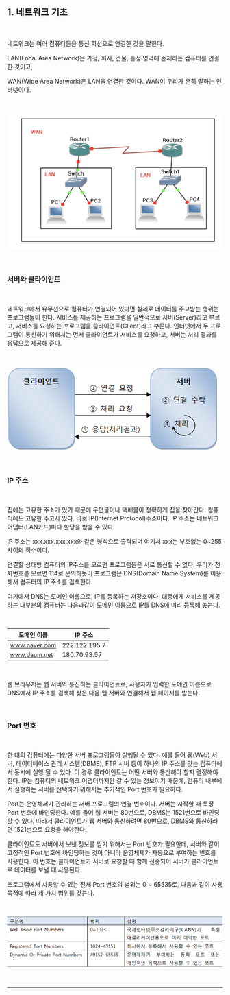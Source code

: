 ## 1. 네트워크 기초

<br>

네트워크는 여러 컴퓨터들을 통신 회선으로 연결한 것을 말한다.

LAN(Local Area Network)은 가정, 회사, 건물, 틀정 영역에 존재하는 컴퓨터를 연결한 것이고,

WAN(Wide Area Network)은 LAN을 연결한 것이다. WAN이 우리가 흔히 말하는 인터넷이다.

<br>

![](../images/img0.png)

<br>

### 서버와 클라이언트

<br>

네트워크에서 유무선으로 컴퓨터가 연결되어 있다면 실제로 데이터를 주고받는 행위는 프로그램들이 한다.
서비스를 제공하는 프로그램을 일반적으로 서버(Server)라고 부르고, 서비스를 요청하는 프로그램을 클라이언트(Client)라고 부른다.
인터넷에서 두 프로그램이 통신하기 위해서는 먼저 클라이언트가 서비스를 요청하고, 서버는 처리 결과를 응답으로 제공해 준다.

<br>

![](../images/img1.png)

<br>

### IP 주소

<br>

집에는 고유한 주소가 있기 때문에 우편물이나 택배물이 정확하게 집을 찾아간다.
컴퓨터에도 고유한 주고사 있다. 바로 IP(Internet Protocol)주소이다. IP 주소는 네트워크 어댑터(LAN카드)마다 할당을 받을 수 있다.

IP 주소는 xxx.xxx.xxx.xxx와 같은 형식으로 출력되며 여기서 xxx는 부호없는 0~255 사이의 정수이다.

연결할 상대방 컴퓨터의 IP주소를 모르면 프로그램들은 서로 통신할 수 없다.
우리가 전화번호를 모르면 114로 문의하듯이 프로그램은 DNS(Domain Name System)를 이용해서 컴퓨터의 IP 주소를 검색한다.

여기에서 DNS는 도메인 이름으로, IP를 등록하는 저장소이다. 대중에게 서비스를 제공하는 대부분의 컴퓨터는 다음과같이 도메인 이름으로 IP를 DNS에 미리 등록해 놓는다.

<br>

| 도메인 이름 | IP 주소 |
| ------ | --- |
| www.naver.com | 222.122.195.7 |
| www.daum.net | 180.70.93.57 |

<br>

웹 브라우저는 웹 서버와 통신하는 클라이언트로, 사용자가 입력한 도메인 이름으로 DNS에서 IP 주소를 검색해 찾은 다음 웹 서버와 연결해서 웹 페이지를 받는다.

<br>

### Port 번호

<br>

한 대의 컴퓨터에는 다양한 서버 프로그램들이 실행될 수 있다.
예를 들어 웹(Web) 서버, 데이터베이스 관리 시스템(DBMS), FTP 서버 등이 하나의 IP 주소를 갖는 컴퓨터에서 동시에 실행 될 수 있다.
이 경우 클라이언트는 어떤 서버와 통신해야 할지 결정해야 한다. IP는 컴퓨터의 네트워크 어댑터까지만 갈 수 있는 정보이기 때문에, 컴퓨터 내부에서 실행하는 서버를 선택하기 위해서는 추가적인 Port 번호가 필요하다.

Port는 운영체제가 관리하는 서버 프로그램의 연결 번호이다. 서버는 시작할 때 특정 Port 번호에 바인딩한다. 예를 들어 웹 서버는 80번으로,
DBMS는 1521번으로 바인딩할 수 있다. 따라서 클라이언트가 웹 서버와 통신하려면 80번으로, DBMS와 통신하라면 1521번으로 요청을 해야한다.

클라이언트도 서버에서 보낸 정보를 받기 위해서는 Port 번호가 필요한데, 서버와 같이 고정적인 Port 번호에 바인딩하는 것이 아니라 운영체제가 자동으로 부여하는 번호를 사용한다. 이 번호는 클라이언트가 서버로 요청할 때 함께 전송되어 서버가 클라이언트로 데이터를 보낼 때 사용된다.

프로그램에서 사용할 수 있는 전체 Port 번호의 범위는 0 ~ 65535로, 다음과 같이 사용 목적에 따라 세 가지 범위를 갖는다.

<br>

![](../images/img2.png)

<br>

---
